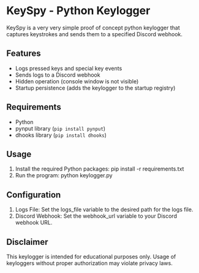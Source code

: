 # KeySpy - Python Keylogger

KeySpy is a very very simple proof of concept python keylogger that captures keystrokes and sends them to a specified Discord webhook.

## Features

- Logs pressed keys and special key events
- Sends logs to a Discord webhook
- Hidden operation (console window is not visible)
- Startup persistence (adds the keylogger to the startup registry)

## Requirements

- Python
- pynput library (`pip install pynput`)
- dhooks library (`pip install dhooks`)

## Usage

1. Install the required Python packages:
   pip install -r requirements.txt
2. Run the program:
   python keylogger.py

## Configuration
1. Logs File: Set the logs_file variable to the desired path for the logs file.
2. Discord Webhook: Set the webhook_url variable to your Discord webhook URL.

## Disclaimer
This keylogger is intended for educational purposes only. Usage of keyloggers without proper authorization may violate privacy laws.
   
